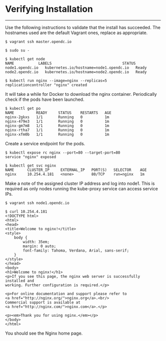 # Verifying Installation

<hr>

Use the following instructions to validate that the install has succeeded.  The hostnames used are the default Vagrant ones, replace as appropriate.

```console
$ vagrant ssh master.opendc.io

$ sudo su -

$ kubectl get node
NAME           LABELS                                STATUS
node1.opendc.io   kubernetes.io/hostname=node1.opendc.io   Ready
node2.opendc.io   kubernetes.io/hostname=node2.opendc.io   Ready

$ kubectl run nginx --image=nginx --replicas=5
replicationcontroller "nginx" created
```

It will take a while for Docker to download the nginx container.  Periodically check if the pods have been launched.

```console
$ kubectl get po
NAME          READY     STATUS    RESTARTS   AGE
nginx-2gkxs   1/1       Running   0          1m
nginx-479e3   1/1       Running   0          1m
nginx-gm7m8   1/1       Running   0          1m
nginx-rtha7   1/1       Running   0          1m
nginx-xfm0b   1/1       Running   0          1m
```

Create a service endpoint for the pods.

```console
$ kubectl expose rc nginx --port=80 --target-port=80
service "nginx" exposed

$ kubectl get svc nginx
NAME      CLUSTER_IP     EXTERNAL_IP   PORT(S)   SELECTOR    AGE
nginx     10.254.4.181   <none>        80/TCP    run=nginx   1m
```

Make a note of the assigned cluster IP address and log into node1.  This is required as only nodes running the kube-proxy service can access service IPs.

```console
$ vagrant ssh node1.opendc.io

$ curl 10.254.4.181
<!DOCTYPE html>
<html>
<head>
<title>Welcome to nginx!</title>
<style>
    body {
        width: 35em;
        margin: 0 auto;
        font-family: Tahoma, Verdana, Arial, sans-serif;
    }
</style>
</head>
<body>
<h1>Welcome to nginx!</h1>
<p>If you see this page, the nginx web server is successfully installed and
working. Further configuration is required.</p>

<p>For online documentation and support please refer to
<a href="http://nginx.org/">nginx.org</a>.<br/>
Commercial support is available at
<a href="http://nginx.com/">nginx.com</a>.</p>

<p><em>Thank you for using nginx.</em></p>
</body>
</html>
```

You should see the Nginx home page.